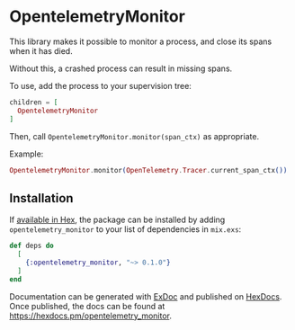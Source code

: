 # OpentelemetryMonitor

This library makes it possible to monitor a process, and close its spans when it has died.

Without this, a crashed process can result in missing spans.

To use, add the process to your supervision tree:

```elixir
children = [
  OpentelemetryMonitor
]
```

Then, call `OpentelemetryMonitor.monitor(span_ctx)` as appropriate.

Example:

```elixir
OpentelemetryMonitor.monitor(OpenTelemetry.Tracer.current_span_ctx())
```

## Installation

If [available in Hex](https://hex.pm/docs/publish), the package can be installed
by adding `opentelemetry_monitor` to your list of dependencies in `mix.exs`:

```elixir
def deps do
  [
    {:opentelemetry_monitor, "~> 0.1.0"}
  ]
end
```

Documentation can be generated with [ExDoc](https://github.com/elixir-lang/ex_doc)
and published on [HexDocs](https://hexdocs.pm). Once published, the docs can
be found at <https://hexdocs.pm/opentelemetry_monitor>.

